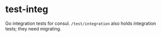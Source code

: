 # test-integ

Go integration tests for consul. `/test/integration` also holds integration tests; they need migrating.